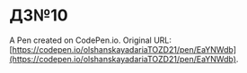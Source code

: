 # ДЗ№10

A Pen created on CodePen.io. Original URL: [https://codepen.io/olshanskayadariaTOZD21/pen/EaYNWdb](https://codepen.io/olshanskayadariaTOZD21/pen/EaYNWdb).

